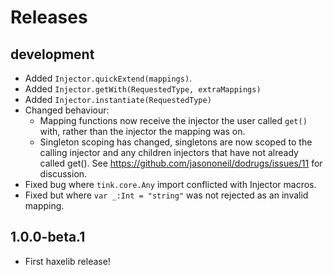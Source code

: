 # Releases

## development

- Added `Injector.quickExtend(mappings)`.
- Added `Injector.getWith(RequestedType, extraMappings)`
- Added `Injector.instantiate(RequestedType)`
- Changed behaviour:
    - Mapping functions now receive the injector the user called `get()` with, rather than the injector the mapping was on.
    - Singleton scoping has changed, singletons are now scoped to the calling injector and any children injectors that have not already called get(). See https://github.com/jasononeil/dodrugs/issues/11 for discussion.
- Fixed bug where `tink.core.Any` import conflicted with Injector macros.
- Fixed but where `var _:Int = "string"` was not rejected as an invalid mapping.

## 1.0.0-beta.1

- First haxelib release!